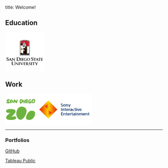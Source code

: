 title: Welcome!

## Education

<img src="https://raw.githubusercontent.com/CMJ828/cmj828.github.io/master/SDSU.jpg" width="125" align="middle">

## Work

<img src="https://raw.githubusercontent.com/CMJ828/cmj828.github.io/master/SDZ.jpg" height="100" align="middle"><img src="https://raw.githubusercontent.com/CMJ828/cmj828.github.io/master/SIE.jpg" height="100" align="middle">

---

### Portfolios

[GitHub](https://github.com/CMJ828/portfolio)

[Tableau Public](https://public.tableau.com/profile/conor.juengst)
